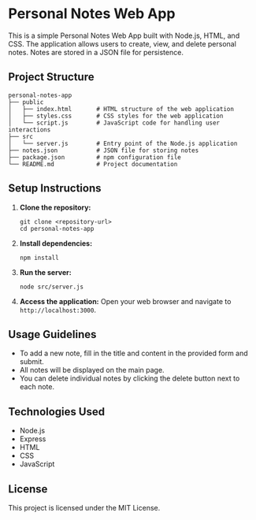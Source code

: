 # Personal Notes Web App

This is a simple Personal Notes Web App built with Node.js, HTML, and CSS. The application allows users to create, view, and delete personal notes. Notes are stored in a JSON file for persistence.

## Project Structure

```
personal-notes-app
├── public
│   ├── index.html       # HTML structure of the web application
│   ├── styles.css       # CSS styles for the web application
│   └── script.js        # JavaScript code for handling user interactions
├── src
│   └── server.js        # Entry point of the Node.js application
├── notes.json           # JSON file for storing notes
├── package.json         # npm configuration file
└── README.md            # Project documentation
```

## Setup Instructions

1. **Clone the repository:**
   ```
   git clone <repository-url>
   cd personal-notes-app
   ```

2. **Install dependencies:**
   ```
   npm install
   ```

3. **Run the server:**
   ```
   node src/server.js
   ```

4. **Access the application:**
   Open your web browser and navigate to `http://localhost:3000`.

## Usage Guidelines

- To add a new note, fill in the title and content in the provided form and submit.
- All notes will be displayed on the main page.
- You can delete individual notes by clicking the delete button next to each note.

## Technologies Used

- Node.js
- Express
- HTML
- CSS
- JavaScript

## License

This project is licensed under the MIT License.